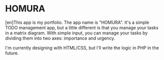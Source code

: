 # HOMURA

[en]This app is my portfolio.
The app name is "HOMURA". It's a simple TODO management app, but a little different is that you manage your tasks in a matrix diagram.
With simple input, you can manage your tasks by dividing them into two axes: importance and urgency.

I'm currently designing with HTML/CSS, but I'll write the logic in PHP in the future.
